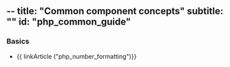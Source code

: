 --
title: "Common component concepts"
subtitle: ""
id: "php_common_guide"
--


### Basics

* {{ linkArticle ("php_number_formatting")}}
